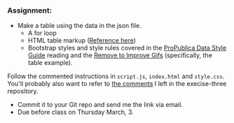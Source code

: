 ### Assignment:

* Make a table using the data in the json file.
	* A for loop
	* HTML table markup ([Reference here](http://www.w3schools.com/html/html_tables.asp))
	* Bootstrap styles and style rules covered in the [ProPublica Data Style Guide](https://github.com/propublica/guides/blob/master/news-apps.md) reading and the [Remove to Improve Gifs](https://github.com/propublica/guides/blob/master/news-apps.md) (specifically, the table example).

Follow the commented instructions in `script.js`, `index.html` and `style.css`. You'll probably also want to refer to [the comments](https://github.com/chriscanipe/exercise-three/blob/master/js/script.js) I left in the execise-three repository.

* Commit it to your Git repo and send me the link via email.
* Due before class on Thursday March, 3.



